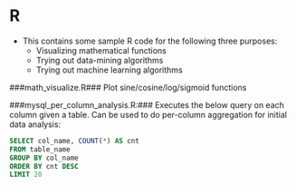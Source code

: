 R
=
- This contains some sample R code for the following three purposes:
  - Visualizing mathematical functions
  - Trying out data-mining algorithms
  - Trying out machine learning algorithms

###math_visualize.R###
Plot sine/cosine/log/sigmoid functions

###mysql_per_column_analysis.R:###
Executes the below query on each column given a table. Can be used to do per-column aggregation for initial data analysis:
```SQL
SELECT col_name, COUNT(*) AS cnt
FROM table_name
GROUP BY col_name
ORDER BY cnt DESC
LIMIT 20
```

